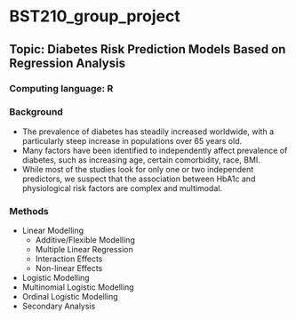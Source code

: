 # BST210_group_project
## Topic: Diabetes Risk Prediction Models Based on Regression Analysis
### Computing language: R


### Background
* The prevalence of diabetes has steadily increased worldwide, with a particularly steep increase in populations over 65 years old.
* Many factors have been identified to independently affect prevalence of diabetes, such as increasing age, certain comorbidity, race, BMI. 
* While most of the studies look for only one or two independent predictors, we suspect that the association between HbA1c and physiological risk factors are complex and multimodal.


### Methods
* Linear Modelling
  * Additive/Flexible Modelling
  * Multiple Linear Regression
  * Interaction Effects
  * Non-linear Effects 
* Logistic Modelling
* Multinomial Logistic Modelling
* Ordinal Logistic Modelling
* Secondary Analysis



